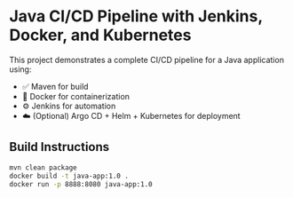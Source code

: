 # Java CI/CD Pipeline with Jenkins, Docker, and Kubernetes

This project demonstrates a complete CI/CD pipeline for a Java application using:

- ✅ Maven for build
- 🐳 Docker for containerization
- ⚙️ Jenkins for automation
- ☁️ (Optional) Argo CD + Helm + Kubernetes for deployment

## Build Instructions

```bash
mvn clean package
docker build -t java-app:1.0 .
docker run -p 8888:8080 java-app:1.0

